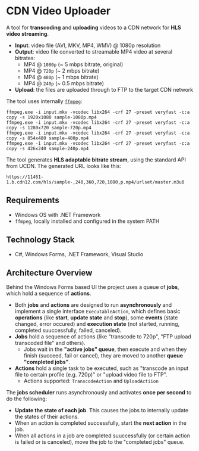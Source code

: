# CDN Video Uploader

A tool for **transcoding** and **uploading** videos to a CDN network for **HLS video streaming**.
  - **Input**: video file (AVI, MKV, MP4, WMV) @ 1080p resolution
  - **Output**: video file converted to streamable MP4 video at several bitrates: 
    - MP4 @ `1080p` (~ 5 mbps bitrate, original)
    - MP4 @ `720p` (~ 2 mbps bitrate)
    - MP4 @ `480p` (~ 1 mbps bitrate)
    - MP4 @ `240p` (~ 0.5 mbps bitrate)
  - **Upload**: the files are uploaded through to FTP to the target CDN network

The tool uses internally [`ffmpeg`](https://ffmpeg.org):
```
ffmpeg.exe -i input.mkv -vcodec libx264 -crf 27 -preset veryfast -c:a copy -s 1920x1080 sample-1080p.mp4
ffmpeg.exe -i input.mkv -vcodec libx264 -crf 27 -preset veryfast -c:a copy -s 1280x720 sample-720p.mp4
ffmpeg.exe -i input.mkv -vcodec libx264 -crf 27 -preset veryfast -c:a copy -s 854x480 sample-480p.mp4
ffmpeg.exe -i input.mkv -vcodec libx264 -crf 27 -preset veryfast -c:a copy -s 426x240 sample-240p.mp4
```

The tool generates **HLS adaptable bitrate stream**, using the standard API from UCDN.
The generated URL looks like this:
```
https://11461-1.b.cdn12.com/hls/sample-,240,360,720,1080,p.mp4/urlset/master.m3u8
```

## Requirements
  - Windows OS with .NET Framework
  - `ffmpeg`, locally installed and configured in the system PATH
 
## Technology Stack
  - C#, Windows Forms, .NET Framework, Visual Studio

## Architecture Overview

Behind the Windows Forms based UI the project uses a queue of **jobs**, which hold a sequence of **actions**.
  - Both **jobs** and **actions** are designed to run **asynchronously** and implement a single interface `ExecutableAction`, which defines basic **operations** (like **start**, **update state** and **stop**), some **events** (state changed, error occured) and **execution state** (not started, running, completed suuccessfully, failed, canceled).
  - **Jobs** hold a sequence of actions (like "transcode to 720p", "FTP upload transcoded file" and others).
    - Jobs wait in the **"active jobs" queue**, then execute and when they finish (succeed, fail or cancel), they are moved to another **queue "completed jobs"**.
  - **Actions** hold a single task to be executed, such as "transcode an input file to certain profile (e.g. 720p)" or "upload video file to FTP".
    - Actions supported: `TranscodeAction` and `UploadActiion`

The **jobs scheduler** runs asynchronously and activates **once per second** to do the following:
  - **Update the state of each job**. This causes the jobs to internally update the states of their actions.
  - When an action is completed successfully, start the **next action** in the job.
  - When all actions in a job are completed suuccessfully (or certain action is failed or is canceled), move the job to the "completed jobs" queue.

